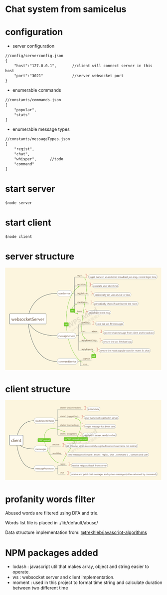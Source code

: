 # Chat system from samicelus


# configuration

- server configuration

```
//config/serverconfig.json
{
    "host":"127.0.0.1",       //client will connect server in this host 
    "port":"3021"             //server websocket port
}
```

- enumerable commands

```
//constants/commands.json
[
    "popular",
    "stats"
]
```

- enumerable message types

```
//constants/messageTypes.json
[
    "regist",
    "chat",
    "whisper",      //todo
    "command"
]
```

# start server

```
$node server
```

# start client

```
$node client
```

# server structure

[![](https://github.com/Samicelus/cc-be-chat-test/blob/master/src/websocketServer.png)](https://github.com/Samicelus/cc-be-chat-test/blob/master/src/websocketServer.png "websocketServer")


# client structure

[![](https://github.com/Samicelus/cc-be-chat-test/blob/master/src/client.png)](https://github.com/Samicelus/cc-be-chat-test/blob/master/src/client.png "websocketServer")


# profanity words filter

Abused words are filtered using DFA and trie.

Words list file is placed in ./lib/default/abuse/

Data structure implementation from:
[@trekhleb/javascript-algorithms](https://github.com/trekhleb/javascript-algorithms)

# NPM packages added

- lodash :  javascript util that makes array, object and string easier to operate.
- ws     :  websocket server and client implementation. 
- moment :  used in this project to format time string and calculate duration between two different time



